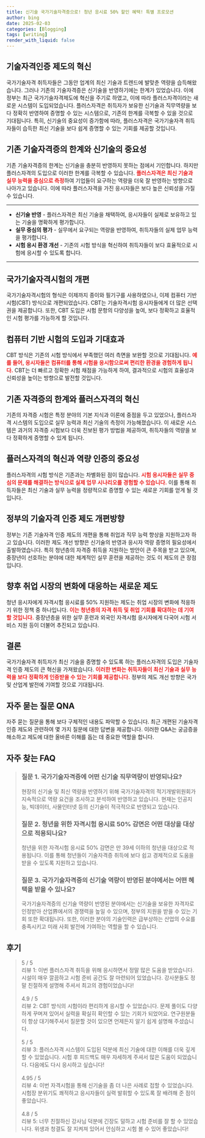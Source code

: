 ```yaml
---
title: 신기술 국가기술자격증으로! 청년 응시료 50% 할인 혜택! 특별 프로모션
author: bing
date: 2025-02-03
categories: [Blogging]
tags: [writing]
render_with_liquid: false
---
```



<h2 id='기술자격인증 제도의 혁신'>기술자격인증 제도의 혁신</h2>

<p>국가기술자격 취득자들은 그동안 업계의 최신 기술과 트렌드에 발맞춘 역량을 습득해왔습니다. 그러나 기존의 기술자격증은 신기술을 반영하기에는 한계가 있었습니다. 이에 정부는 최근 국가기술자격제도에 혁신을 주기로 하였고, 이에 따라 플러스자격이라는 새로운 시스템이 도입되었습니다. 플러스자격은 취득자가 보유한 신기술과 직무역량을 보다 정확히 반영하여 증명할 수 있는 시스템으로, 기존의 한계를 극복할 수 있을 것으로 기대됩니다. 특히, 신기술의 중요성이 증가함에 따라, 플러스자격은 국가기술자격 취득자들이 습득한 최신 기술을 보다 쉽게 증명할 수 있는 기회를 제공할 것입니다.</p>

<h2 id='기존 기술자격증의 한계와 신기술의 중요성'>기존 기술자격증의 한계와 신기술의 중요성</h2>

<p>기존 기술자격증의 한계는 신기술을 충분히 반영하지 못하는 점에서 기인합니다. 하지만 플러스자격의 도입으로 이러한 한계를 극복할 수 있습니다. <b><span style="color: #ee2323;">플러스자격은 최신 기술과 실무 능력을 중심으로 측정</span></b>하여 기업들이 요구하는 역량을 더욱 잘 반영하는 방향으로 나아가고 있습니다. 이에 따라 플러스자격을 가진 응시자들은 보다 높은 신뢰성을 가질 수 있습니다.</p>

<hr />

<ul>
    <li><b>신기술 반영</b> - 플러스자격은 최신 기술을 채택하여, 응시자들이 실제로 보유하고 있는 기술을 명확하게 평가합니다.</li>
    <li><b>실무 중심의 평가</b> - 실무에서 요구되는 역량을 반영하여, 취득자들의 실제 업무 능력을 평가합니다.</li>
    <li><b>시험 응시 환경 개선</b> - 기존의 시험 방식을 혁신하여 취득자들이 보다 효율적으로 시험에 응시할 수 있도록 합니다.</li>
</ul>

<hr />

<h2 id='국가기술자격시험의 개편'>국가기술자격시험의 개편</h2>

<p>국가기술자격시험의 형식은 이제까지 종이와 필기구를 사용하였으나, 이제 컴퓨터 기반 시험(CBT) 방식으로 개편되었습니다. CBT는 기술자격시험 응시자들에게 더 많은 선택권을 제공합니다. 또한, CBT 도입은 시험 문항의 다양성을 높여, 보다 정확하고 효율적인 시험 평가를 가능하게 할 것입니다.</p>

<h2 id='컴퓨터 기반 시험의 도입과 기대효과'>컴퓨터 기반 시험의 도입과 기대효과</h2>

<p>CBT 방식은 기존의 시험 방식에서 부족했던 여러 측면을 보완할 것으로 기대됩니다. <b><span style="color: #ee2323;">예를 들어, 응시자들은 컴퓨터를 통해 시험을 응시함으로써 편리한 환경을 경험하게 됩니다.</span></b> CBT는 더 빠르고 정확한 시험 채점을 가능하게 하여, 결과적으로 시험의 효율성과 신뢰성을 높이는 방향으로 발전할 것입니다.</p>

<h2 id='기존 자격증의 한계와 플러스자격의 혁신'>기존 자격증의 한계와 플러스자격의 혁신</h2>

<p>기존의 자격증 시험은 특정 분야의 기본 지식과 이론에 중점을 두고 있었으나, 플러스자격 시스템의 도입으로 실무 능력과 최신 기술의 측정이 가능해졌습니다. 이 새로운 시스템은 과거의 자격증 시험보다 더욱 진보된 평가 방법을 제공하여, 취득자들의 역량을 보다 정확하게 증명할 수 있게 됩니다.</p>

<h2 id='플러스자격의 혁신과 역량 인증의 중요성'>플러스자격의 혁신과 역량 인증의 중요성</h2>

<p>플러스자격의 시험 방식은 기존과는 차별화된 점이 많습니다. <b><span style="color: #ee2323;">시험 응시자들은 실무 중심의 문제를 해결하는 방식으로 실제 업무 시나리오를 경험할 수 있습니다.</span></b> 이를 통해 취득자들은 최신 기술과 실무 능력을 정량적으로 증명할 수 있는 새로운 기회를 얻게 될 것입니다.</p>

<h2 id='정부의 기술자격 인증 제도 개편방향'>정부의 기술자격 인증 제도 개편방향</h2>

<p>정부는 기존 기술자격 인증 제도의 개편을 통해 취업과 직무 능력 향상을 지원하고자 하고 있습니다. 이러한 제도 개선 방향은 신기술의 반영과 응시자 역량 증명의 필요성에서 출발하였습니다. 특히 청년층의 자격증 취득을 지원하는 방안이 큰 주목을 받고 있으며, 중장년이 선호하는 분야에 대한 체계적인 실무 훈련을 제공하는 것도 이 제도의 큰 장점입니다.</p>

<h2 id='향후 취업 시장의 변화에 대응하는 새로운 제도'>향후 취업 시장의 변화에 대응하는 새로운 제도</h2>

<p>청년 응시자에게 자격시험 응시료를 50% 지원하는 제도는 취업 시장의 변화에 적응하기 위한 정책 중 하나입니다. <b><span style="color: #ee2323;">이는 청년층의 자격 취득 및 취업 기회를 확대하는 데 기여할 것입니다.</span></b> 중장년층을 위한 실무 훈련과 외국인 자격시험 응시자에게 다국어 시험 서비스 지원 등이 더불어 추진되고 있습니다.</p>

<h2 id='결론'>결론</h2>

<p>국가기술자격 취득자가 최신 기술을 증명할 수 있도록 하는 플러스자격의 도입은 기술자격 인증 제도의 큰 혁신을 가져왔습니다. <b><span style="color: #ee2323;">이러한 변화는 취득자들이 최신 기술과 실무 능력을 보다 정확하게 인증받을 수 있는 기회를 제공합니다.</span></b> 정부의 제도 개선 방향은 국가 및 산업계 발전에 기여할 것으로 기대됩니다.</p>

<h2 id='자주 묻는 질문 QNA'>자주 묻는 질문 QNA</h2>

<p>자주 묻는 질문을 통해 보다 구체적인 내용도 파악할 수 있습니다. 최근 개편된 기술자격 인증 제도와 관련하여 몇 가지 질문에 대한 답변을 제공합니다. 이러한 Q&A는 궁금증을 해소하고 제도에 대한 올바른 이해를 돕는 데 중요한 역할을 합니다.</p>


<h2 id='자주_찾는_FAQ'>자주 찾는 FAQ</h2>
<div itemscope="" itemtype="https://schema.org/FAQPage">
<blockquote>
<div itemscope="" itemprop="mainEntity" itemtype="https://schema.org/Question">
<h3 itemprop="name">질문 1. 국가기술자격증에 어떤 신기술 직무역량이 반영되나요?</h3>
<div itemscope="" itemprop="acceptedAnswer" itemtype="https://schema.org/Answer">
<span itemprop="text">
<p>현장의 신기술 및 최신 역량을 반영하기 위해 국가기술자격의 적기개발위원회가 지속적으로 역량 요건을 조사하고 분석하여 반영하고 있습니다. 현재는 인공지능, 빅데이터, 사물인터넷 등의 신기술이 적극적으로 반영되고 있습니다.</p>
</span>
</div>
</div>
<div itemscope="" itemprop="mainEntity" itemtype="https://schema.org/Question">
<h3 itemprop="name">질문 2. 청년을 위한 자격시험 응시료 50% 감면은 어떤 대상을 대상으로 적용되나요?</h3>
<div itemscope="" itemprop="acceptedAnswer" itemtype="https://schema.org/Answer">
<span itemprop="text">
<p>청년을 위한 자격시험 응시료 50% 감면은 만 39세 이하의 청년을 대상으로 적용됩니다. 이를 통해 청년들이 기술자격증 취득에 보다 쉽고 경제적으로 도움을 받을 수 있도록 지원하고 있습니다.</p>
</span>
</div>
</div>
<div itemscope="" itemprop="mainEntity" itemtype="https://schema.org/Question">
<h3 itemprop="name">질문 3. 국가기술자격증의 신기술 역량이 반영된 분야에서는 어떤 혜택을 받을 수 있나요?</h3>
<div itemscope="" itemprop="acceptedAnswer" itemtype="https://schema.org/Answer">
<span itemprop="text">
<p>국가기술자격증의 신기술 역량이 반영된 분야에서는 신기술을 보유한 자격자로 인정받아 산업界에서의 경쟁력을 높일 수 있으며, 정부의 지원을 받을 수 있는 기회 또한 확대됩니다. 또한, 이러한 분야의 기술인력은 급부상하는 산업의 수요를 충족시키고 미래 사회 발전에 기여하는 역할을 할 수 있습니다.</p>
</span>
</div>
</div>
</blockquote>
</div>
<h2 id='후기'>후기</h2>
<div itemscope itemtype="https://schema.org/Product">
  <blockquote>
  <div itemprop="review" itemscope itemtype="https://schema.org/Review">
      <div itemprop="reviewRating" itemscope itemtype="https://schema.org/Rating"> <span itemprop="ratingValue">5</span> / <span itemprop="bestRating">5</span> </div>
      <span itemprop="reviewBody">리뷰 1: 이번 플러스자격 취득을 위해 응시하면서 정말 많은 도움을 받았습니다. 시설이 매우 깔끔하고 시험 준비 공간도 잘 마련되어 있었습니다. 강사분들도 정말 친절하게 설명해 주셔서 최고의 경험이었습니다!</span>
  </div>
  <br>
  <div itemprop="review" itemscope itemtype="https://schema.org/Review">
      <div itemprop="reviewRating" itemscope itemtype="https://schema.org/Rating"> <span itemprop="ratingValue">4.9</span> / <span itemprop="bestRating">5</span> </div>
      <span itemprop="reviewBody">리뷰 2: CBT 방식의 시험이라 편리하게 응시할 수 있었습니다. 문제 풀이도 다양하게 꾸며져 있어서 실력을 확실히 확인할 수 있는 기회가 되었어요. 연구원분들이 항상 대기해주셔서 질문할 것이 있으면 언제든지 알기 쉽게 설명해 주셨습니다.</span>
  </div>
  <br>
  <div itemprop="review" itemscope itemtype="https://schema.org/Review">
      <div itemprop="reviewRating" itemscope itemtype="https://schema.org/Rating"> <span itemprop="ratingValue">5</span> / <span itemprop="bestRating">5</span> </div>
      <span itemprop="reviewBody">리뷰 3: 플러스자격 시스템이 도입된 덕분에 최신 기술에 대한 이해를 더욱 깊게 할 수 있었습니다. 시험 후 피드백도 매우 자세하게 주셔서 많은 도움이 되었습니다. 다음에도 다시 응시하고 싶습니다!</span>
  </div>
  <br>
  <div itemprop="review" itemscope itemtype="https://schema.org/Review">
      <div itemprop="reviewRating" itemscope itemtype="https://schema.org/Rating"> <span itemprop="ratingValue">4.95</span> / <span itemprop="bestRating">5</span> </div>
      <span itemprop="reviewBody">리뷰 4: 이번 자격시험을 통해 신기술을 좀 더 나은 사례로 접할 수 있었습니다. 시험장 분위기도 쾌적하고 응시자들이 실력 발휘할 수 있도록 잘 배려해 준 점이 좋았습니다.</span>
  </div>
  <br>
  <div itemprop="review" itemscope itemtype="https://schema.org/Review">
      <div itemprop="reviewRating" itemscope itemtype="https://schema.org/Rating"> <span itemprop="ratingValue">4.8</span> / <span itemprop="bestRating">5</span> </div>
      <span itemprop="reviewBody">리뷰 5: 너무 친절하신 강사님 덕분에 긴장도 덜하고 시험 준비를 잘 할 수 있었습니다. 위생과 청결도 잘 지켜져 있어서 안심하고 시험 볼 수 있어 좋았습니다!</span>
  </div>
  </blockquote>
</div>
